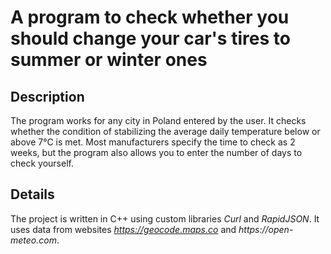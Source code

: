 # A program to check whether you should change your car's tires to summer or winter ones

## Description
The program works for any city in Poland entered by the user. It checks whether the condition of stabilizing the average daily temperature below or above 7°C is met. Most manufacturers specify the time to check as 2 weeks, but the program also allows you to enter the number of days to check yourself.


## Details
The project is written in C++ using custom libraries _Curl_ and _RapidJSON_. It uses data from websites _https://geocode.maps.co_ and _https://open-meteo.com_.
